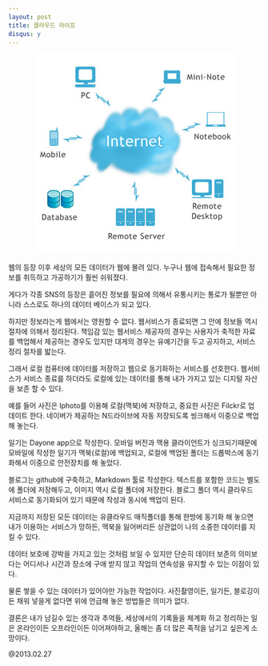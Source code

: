 ```yaml
---
layout: post
title: 클라우드 라이프 
disqus: y
---
```

<p align=center>
<img src='/images/cloud.jpg'"클라우드 웹생태계">
</P>

웹의 등장 이후 세상의 모든 데이터가 웹에 몰려 있다. 누구나 웹에 접속해서 필요한 정보를 취득하고 가공하기가 훨씬 쉬워졌다.

게다가 각종 SNS의 등장은 흩어진 정보를 필요에 의해서 유통시키는 통로가 될뿐만 아니라 스스로도 하나의 데이터 베이스가 되고 있다.

하지만 정보라는게 웹에서는 영원할 수 없다. 웹서비스가 종료되면 그 안에 정보들 역시 절차에 의해서 정리된다. 책임감 있는 웹서비스 제공자의 경우는 사용자가 축적한 자료를 백업해서 제공하는 경우도 있지만 대게의 경우는 유예기간을 두고 공지하고, 서비스 정리 절차를 밟는다.

그래서 로컬 컴퓨터에 데이터를 저장하고 웹으로 동기화하는 서비스를 선호한다. 웹서비스가 서비스 종료를 하더라도 로컬에 있는 데이터를 통해 내가 가지고 있는 디지털 자산을 보존 할 수 있다.

예를 들어 사진은 Iphoto를 이용해 로컬(맥북)에 저장하고, 중요한 사진은 Filckr로 업데이트 한다. 네이버가 제공하는 N드라이브에 자동 저장되도록 씽크해서 이중으로 백업해 놓는다.

일기는 Dayone app으로 작성한다. 모바일 버전과 맥용 클라이언트가 싱크되기때문에 모바일에 작성한 일기가 맥북(로컬)에 백업되고, 로컬에 백업된 폴더는 드롭박스에 동기화해서 이중으로 안전장치를 해 놓았다.

블로그는 github에 구축하고, Markdown 툴로 작성한다. 텍스트를 포함한 코드는 별도에 폴더에 저장해두고, 이미지 역시 로컬 폴더에 저장한다. 블로그 폴더 역시 클라우드 서비스로 동기화되어 있기 때문에 작성과 동시에 백업이 된다.

지금까지 저장된 모든 데이터는 유클라우드 매직폴더를 통해 한방에 동기화 해 놓으면 내가 이용하는 서비스가 망하든, 맥북을 잃어버리든 상관없이 나의 소중한 데이터를 지킬 수 있다.

데이터 보호에 강박을 가지고 있는 것처럼 보일 수 있지만 단순히 데이터 보존의 의미보다는 어디서나 시간과 장소에 구애 받지 않고 작업의 연속성을 유지할 수 있는 이점이 있다.

물론 쌓을 수 있는 데이터가 있어야만 가능한 작업이다. 사진촬영이든, 일기든, 블로깅이든 채워 넣을게 없다면 위에 언급해 놓은 방법들은 의미가 없다. 

결론은 내가 남길수 있는 생각과 추억들, 세상에서의 기록들을 체계화 하고 정리하는 일은 온라인이든 오프라인이든 이어져야하고, 올해는 좀 더 많은 족적을 남기고 싶은게 소망이다.

@2013.02.27

</br>


